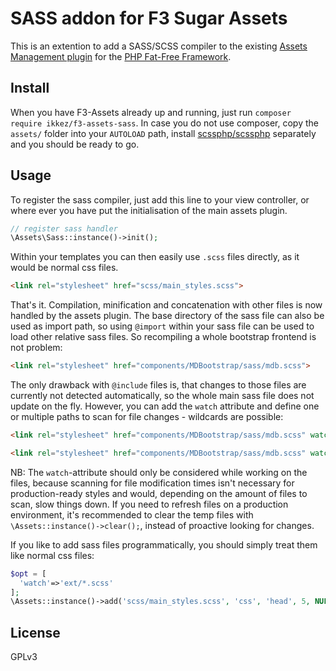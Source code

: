 # SASS addon for F3 Sugar Assets
This is an extention to add a SASS/SCSS compiler to the existing [Assets Management plugin](https://github.com/ikkez/f3-assets) for the [PHP Fat-Free Framework](https://github.com/bcosca/fatfree).

## Install

When you have F3-Assets already up and running, just run `composer require ikkez/f3-assets-sass`. 
In case you do not use composer, copy the `assets/` folder into your `AUTOLOAD` path, install [scssphp/scssphp](https://github.com/scssphp/scssphp) separately and you should be ready to go.


## Usage

To register the sass compiler, just add this line to your view controller, or where ever you have put the initialisation of the main assets plugin. 

```php
// register sass handler
\Assets\Sass::instance()->init();
```

Within your templates you can then easily use `.scss` files directly, as it would be normal css files.

```html
<link rel="stylesheet" href="scss/main_styles.scss">
```

That's it. Compilation, minification and concatenation with other files is now handled by the assets plugin.
The base directory of the sass file can also be used as import path, 
so using `@import` within your sass file can be used to load other relative sass files. So recompiling a whole bootstrap frontend is not problem:

```html
<link rel="stylesheet" href="components/MDBootstrap/sass/mdb.scss">
```

The only drawback with `@include` files is, that changes to those files are currently not detected automatically, 
so the whole main sass file does not update on the fly. However, you can add the `watch` attribute and define 
one or multiple paths to scan for file changes - wildcards are possible:
 
```html
<link rel="stylesheet" href="components/MDBootstrap/sass/mdb.scss" watch="custom.scss">

<link rel="stylesheet" href="components/MDBootstrap/sass/mdb.scss" watch="custom.scss, addons/*.scss">
```

NB: The `watch`-attribute should only be considered while working on the files, because scanning for file modification times isn't necessary for production-ready styles and would, depending on the amount of files to scan, slow things down. 
If you need to refresh files on a production environment, it's recommended to clear the temp files with `\Assets::instance()->clear();`, instead of proactive looking for changes.

If you like to add sass files programmatically, you should simply treat them like normal css files:

````php
$opt = [
  'watch'=>'ext/*.scss'
];
\Assets::instance()->add('scss/main_styles.scss', 'css', 'head', 5, NULL, $opt);
````

License
-

GPLv3
